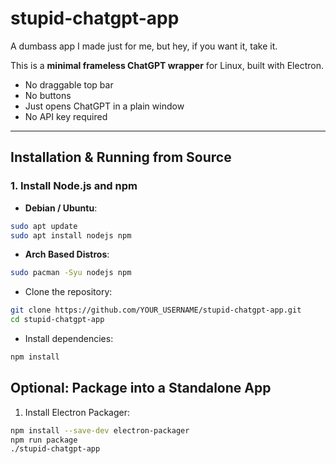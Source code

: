 # stupid-chatgpt-app

A dumbass app I made just for me, but hey, if you want it, take it.  

This is a **minimal frameless ChatGPT wrapper** for Linux, built with Electron.  
- No draggable top bar  
- No buttons  
- Just opens ChatGPT in a plain window  
- No API key required  

---


## Installation & Running from Source

### 1. Install Node.js and npm

- **Debian / Ubuntu**:
```bash
sudo apt update
sudo apt install nodejs npm

```

- **Arch Based Distros**:
```bash
sudo pacman -Syu nodejs npm
```

- Clone the repository:

```bash
git clone https://github.com/YOUR_USERNAME/stupid-chatgpt-app.git
cd stupid-chatgpt-app
```
- Install dependencies:

```bash
npm install
```

## Optional: Package into a Standalone App

1. Install Electron Packager:
```bash
npm install --save-dev electron-packager
npm run package
./stupid-chatgpt-app
```

